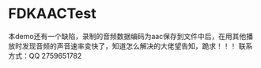# FDKAACTest

本demo还有一个缺陷，录制的音频数据编码为aac保存到文件中后，在用其他播放时发现音频的声音速率变快了，知道怎么解决的大佬望告知，跪求！！！ 联系方式：QQ 2759651782
